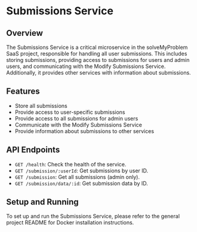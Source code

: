 # Submissions Service

## Overview
The Submissions Service is a critical microservice in the solveMyProblem SaaS project, responsible for handling all user submissions. This includes storing submissions, providing access to submissions for users and admin users, and communicating with the Modify Submissions Service. Additionally, it provides other services with information about submissions.

## Features
- Store all submissions
- Provide access to user-specific submissions
- Provide access to all submissions for admin users
- Communicate with the Modify Submissions Service
- Provide information about submissions to other services

## API Endpoints
- `GET /health`: Check the health of the service.
- `GET /submission/:userId`: Get submissions by user ID.
- `GET /submission`: Get all submissions (admin only).
- `GET /submission/data/:id`: Get submission data by ID.

## Setup and Running
To set up and run the Submissions Service, please refer to the general project README for Docker installation instructions.

